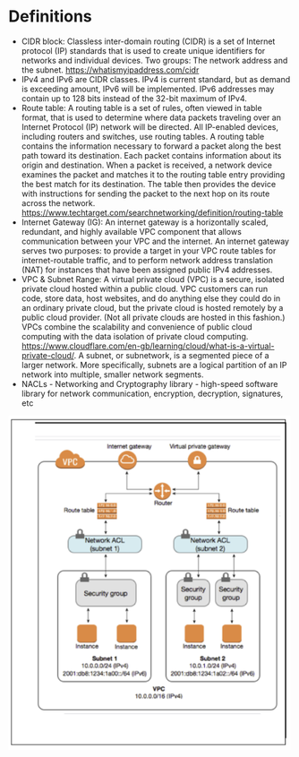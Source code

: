 # Definitions
- CIDR block: Classless inter-domain routing (CIDR) is a set of Internet protocol (IP) standards that is used to create unique identifiers for networks and individual devices. Two groups: The network address and the subnet. https://whatismyipaddress.com/cidr
-  IPv4 and IPv6 are CIDR classes. IPv4 is current standard, but as demand is exceeding amount, IPv6 will be implemented. IPv6 addresses may contain up to 128 bits instead of the 32-bit maximum of IPv4.
- Route table: A routing table is a set of rules, often viewed in table format, that is used to determine where data packets traveling over an Internet Protocol (IP) network will be directed. All IP-enabled devices, including routers and switches, use routing tables. A routing table contains the information necessary to forward a packet along the best path toward its destination. Each packet contains information about its origin and destination. When a packet is received, a network device examines the packet and matches it to the routing table entry providing the best match for its destination. The table then provides the device with instructions for sending the packet to the next hop on its route across the network. https://www.techtarget.com/searchnetworking/definition/routing-table
- Internet Gateway (IG): An internet gateway is a horizontally scaled, redundant, and highly available VPC component that allows communication between your VPC and the internet.
An internet gateway serves two purposes: to provide a target in your VPC route tables for internet-routable traffic, and to perform network address translation (NAT) for instances that have been assigned public IPv4 addresses.
- VPC & Subnet Range: A virtual private cloud (VPC) is a secure, isolated private cloud hosted within a public cloud. VPC customers can run code, store data, host websites, and do anything else they could do in an ordinary private cloud, but the private cloud is hosted remotely by a public cloud provider. (Not all private clouds are hosted in this fashion.) VPCs combine the scalability and convenience of public cloud computing with the data isolation of private cloud computing. https://www.cloudflare.com/en-gb/learning/cloud/what-is-a-virtual-private-cloud/. A subnet, or subnetwork, is a segmented piece of a larger network. More specifically, subnets are a logical partition of an IP network into multiple, smaller network segments.
- NACLs - Networking and Cryptography library - high-speed software library for network communication, encryption, decryption, signatures, etc

![VPC Diagram](https://github.com/jo763/eng99-VPC/blob/main/VPC_diagram.PNG)
